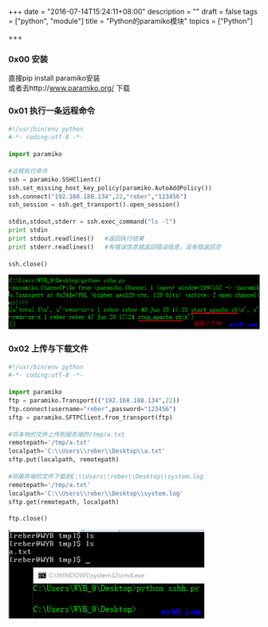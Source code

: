 +++
date = "2016-07-14T15:24:11+08:00"
description = ""
draft = false
tags = ["python", "module"]
title = "Python的paramiko模块"
topics = ["Python"]

+++

### 0x00 安装
直接pip install paramiko安装  
或者去http://www.paramiko.org/ 下载

### 0x01 执行一条远程命令
```python
#!/usr/bin/env python
#-*- coding:utf-8 -*-

import paramiko

#远程执行命令
ssh = paramiko.SSHClient()
ssh.set_missing_host_key_policy(paramiko.AutoAddPolicy())
ssh.connect("192.168.188.134",22,"reber","123456")
ssh_session = ssh.get_transport().open_session()

stdin,stdout,stderr = ssh.exec_command("ls -l")
print stdin
print stdout.readlines()   #返回执行结果
print stderr.readlines()   #有错误信息就返回错误信息，没有就返回空

ssh.close()
```
![paramiko远程ssh后执行一条命令](/img/post/paramiko_ssh_one_command.png)

### 0x02 上传与下载文件
```python
#!/usr/bin/env python
#-*- coding:utf-8 -*-

import paramiko
ftp = paramiko.Transport(("192.168.188.134",22))
ftp.connect(username="reber",password="123456")
sftp = paramiko.SFTPClient.from_transport(ftp)

#将本地的文件上传到服务端的/tmp/a.txt
remotepath='/tmp/a.txt'
localpath='C:\\Users\\reber\\Desktop\\a.txt'
sftp.put(localpath, remotepath)

#将服务端的文件下载到C:\\Users\\reber\\Desktop\\system.log
remotepath='/tmp/a.txt'
localpath='C:\\Users\\reber\\Desktop\\system.log'
sftp.get(remotepath, localpath)

ftp.close()
```
![paramiko上传文件](/img/post/paramiko_put_file.png)
